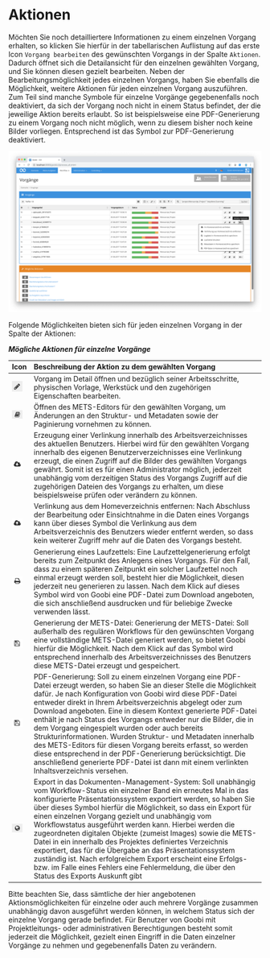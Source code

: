 # Aktionen

Möchten Sie noch detailliertere Informationen zu einem einzelnen Vorgang erhalten, so klicken Sie hierfür in der tabellarischen Auflistung auf das erste Icon `Vorgang bearbeiten` des gewünschten Vorgangs in der Spalte `Aktionen`. Dadurch öffnet sich die Detailansicht für den einzelnen gewählten Vorgang, und Sie können diesen gezielt bearbeiten. Neben der Bearbeitungsmöglichkeit jedes einzelnen Vorgangs, haben Sie ebenfalls die Möglichkeit, weitere Aktionen für jeden einzelnen Vorgang auszuführen. Zum Teil sind manche Symbole für einzelne Vorgänge gegebenenfalls noch deaktiviert, da sich der Vorgang noch nicht in einem Status befindet, der die jeweilige Aktion bereits erlaubt. So ist beispielsweise eine PDF-Generierung zu einem Vorgang noch nicht möglich, wenn zu diesem bisher noch keine Bilder vorliegen. Entsprechend ist das Symbol zur PDF-Generierung deaktiviert.

![M&#xF6;gliche Aktionen f&#xFC;r einzelne Vorg&#xE4;nge](30-74d.png)

Folgende Möglichkeiten bieten sich für jeden einzelnen Vorgang in der Spalte der Aktionen:

_**Mögliche Aktionen für einzelne Vorgänge**_

| **Icon** | **Beschreibung der Aktion zu dem gewählten Vorgang** |
| :--- | :--- |
| ![ruleset\_01.png](ruleset_01.png) | Vorgang im Detail öffnen und bezüglich seiner Arbeitsschritte, physischen Vorlage, Werkstück und den zugehörigen Eigenschaften bearbeiten. |
| ![process-01.png](process-01.png) | Öffnen des METS-Editors für den gewählten Vorgang, um Änderungen an den Struktur- und Metadaten sowie der Paginierung vornehmen zu können. |
| ![process-09.png](process-09.png) | Erzeugung einer Verlinkung innerhalb des Arbeitsverzeichnisses des aktuellen Benutzers. Hierbei wird für den gewählten Vorgang innerhalb des eigenen Benutzerverzeichnisses eine Verlinkung erzeugt, die einen Zugriff auf die Bilder des gewählten Vorgangs gewährt. Somit ist es für einen Administrator möglich, jederzeit unabhängig vom derzeitigen Status des Vorgangs Zugriff auf die zugehörigen Dateien des Vorgangs zu erhalten, um diese beispielsweise prüfen oder verändern zu können. |
| ![process-08.png](process-08.png) | Verlinkung aus dem Homeverzeichnis entfernen: Nach Abschluss der Bearbeitung oder Einsichtnahme in die Daten eines Vorgangs kann über dieses Symbol die Verlinkung aus dem Arbeitsverzeichnis des Benutzers wieder entfernt werden, so dass kein weiterer Zugriff mehr auf die Daten des Vorgangs besteht. |
| ![process-04.png](process-04.png) | Generierung eines Laufzettels: Eine Laufzettelgenerierung erfolgt bereits zum Zeitpunkt des Anlegens eines Vorgangs. Für den Fall, dass zu einem späteren Zeitpunkt ein solcher Laufzettel noch einmal erzeugt werden soll, besteht hier die Möglichkeit, diesen jederzeit neu generieren zu lassen. Nach dem Klick auf dieses Symbol wird von Goobi eine PDF-Datei zum Download angeboten, die sich anschließend ausdrucken und für beliebige Zwecke verwenden lässt. |
| ![process-05.png](process-05.png) | Generierung der METS-Datei: Generierung der METS-Datei: Soll außerhalb des regulären Workflows für den gewünschten Vorgang eine vollständige METS-Datei generiert werden, so bietet Goobi hierfür die Möglichkeit. Nach dem Klick auf das Symbol wird entsprechend innerhalb des Arbeitsverzeichnisses des Benutzers diese METS-Datei erzeugt und gespeichert. |
| ![process-05.png](process-05.png) | PDF-Generierung: Soll zu einem einzelnen Vorgang eine PDF-Datei erzeugt werden, so haben Sie an dieser Stelle die Möglichkeit dafür. Je nach Konfiguration von Goobi wird diese PDF-Datei entweder direkt in Ihrem Arbeitsverzeichnis abgelegt oder zum Download angeboten. Eine in diesem Kontext generierte PDF-Datei enthält je nach Status des Vorgangs entweder nur die Bilder, die in dem Vorgang eingespielt wurden oder auch bereits Strukturinformationen. Wurden Struktur- und Metadaten innerhalb des METS-Editors für diesen Vorgang bereits erfasst, so werden diese entsprechend in der PDF-Generierung berücksichtigt. Die anschließend generierte PDF-Datei ist dann mit einem verlinkten Inhaltsverzeichnis versehen. |
| ![process-03.png](process-03.png) | Export in das Dokumenten-Management-System: Soll unabhängig vom Workflow-Status ein einzelner Band ein erneutes Mal in das konfigurierte Präsentationssystem exportiert werden, so haben Sie über dieses Symbol hierfür die Möglichkeit, so dass ein Export für einen einzelnen Vorgang gezielt und unabhängig vom Workflowstatus ausgeführt werden kann. Hierbei werden die zugeordneten digitalen Objekte \(zumeist Images\) sowie die METS-Datei in ein innerhalb des Projektes definiertes Verzeichnis exportiert, das für die Übergabe an das Präsentationssystem zuständig ist. Nach erfolgreichem Export erscheint eine Erfolgs- bzw. im Falle eines Fehlers eine Fehlermeldung, die über den Status des Exports Auskunft gibt |

Bitte beachten Sie, dass sämtliche der hier angebotenen Aktionsmöglichkeiten für einzelne oder auch mehrere Vorgänge zusammen unabhängig davon ausgeführt werden können, in welchem Status sich der einzelne Vorgang gerade befindet. Für Benutzer von Goobi mit Projektleitungs- oder administrativen Berechtigungen besteht somit jederzeit die Möglichkeit, gezielt einen Eingriff in die Daten einzelner Vorgänge zu nehmen und gegebenenfalls Daten zu verändern.